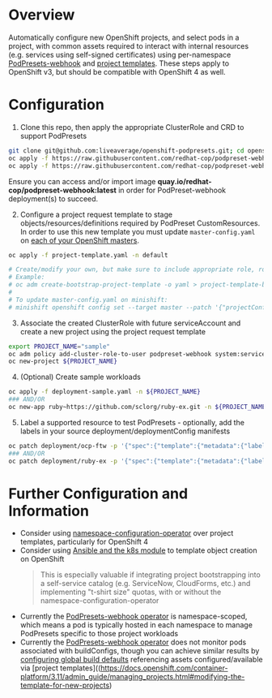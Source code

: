 # Overview

Automatically configure new OpenShift projects, and select pods in a project, with common assets required to interact with internal resources (e.g. services using self-signed certificates) using per-namespace [PodPresets-webhook](https://github.com/redhat-cop/podpreset-webhook) and [project templates](https://docs.openshift.com/container-platform/3.11/admin_guide/managing_projects.html#modifying-the-template-for-new-projects). These steps apply to OpenShift v3, but should be compatible with OpenShift 4 as well.

# Configuration

  1. Clone this repo, then apply the appropriate ClusterRole and CRD to support PodPresets
  ```bash
  git clone git@github.com:liveaverage/openshift-podpresets.git; cd openshift-podpresets
  oc apply -f https://raw.githubusercontent.com/redhat-cop/podpreset-webhook/master/deploy/crds/redhatcop_v1alpha1_podpreset_crd.yaml
  oc apply -f https://raw.githubusercontent.com/redhat-cop/podpreset-webhook/master/deploy/clusterrole.yaml
  ```
  Ensure you can access and/or import image **quay.io/redhat-cop/podpreset-webhook:latest** in order for PodPreset-webhook deployment(s) to succeed.

  2. Configure a project request template to stage objects/resources/definitions required by PodPreset CustomResources. In order to use this new template you must update `master-config.yaml` on [each of your OpenShift masters](https://docs.openshift.com/container-platform/3.11/admin_guide/managing_projects.html#modifying-the-template-for-new-projects).
  ```bash
  oc apply -f project-template.yaml -n default
  
  # Create/modify your own, but make sure to include appropriate role, rolebinding, secret, deployment, etc. details from the sample project-template.yaml
  # Example:
  # oc adm create-bootstrap-project-template -o yaml > project-template-base.yaml
  #
  # To update master-config.yaml on minishift:
  # minishift openshift config set --target master --patch '{"projectConfig": { "projectRequestTemplate": "default/custom-project-request" } }'
  ```
  3. Associate the created ClusterRole with future serviceAccount and create a new project using the project request template
  ```bash
  export PROJECT_NAME="sample"
  oc adm policy add-cluster-role-to-user podpreset-webhook system:serviceaccount:${PROJECT_NAME}:podpreset-webhook
  oc new-project ${PROJECT_NAME}
  ```
  4. (Optional) Create sample workloads
  ```bash
  oc apply -f deployment-sample.yaml -n ${PROJECT_NAME}
  ### AND/OR 
  oc new-app ruby~https://github.com/sclorg/ruby-ex.git -n ${PROJECT_NAME}
  ```
  5. Label a supported resource to test PodPresets - optionally, add the labels in your source deployment/deploymentConfig manifests
  ```bash
  oc patch deployment/ocp-ftw -p '{"spec":{"template":{"metadata":{"labels":{"workload":"intra"}}}}}' -n ${PROJECT_NAME}
  ### AND/OR
  oc patch deployment/ruby-ex -p '{"spec":{"template":{"metadata":{"labels":{"workload":"intra"}}}}}' -n ${PROJECT_NAME}
  ```

# Further Configuration and Information

  - Consider using [namespace-configuration-operator](https://github.com/redhat-cop/namespace-configuration-operator) over project templates, particularly for OpenShift 4
  - Consider using [Ansible and the k8s module](https://docs.ansible.com/ansible/latest/modules/k8s_module.html) to template object creation on OpenShift
    > This is especially valuable if integrating project bootstrapping into a self-service catalog (e.g. ServiceNow, CloudForms, etc.) and implementing "t-shirt size" quotas, with or without the namespace-configuration-operator
  - Currently the [PodPresets-webhook operator](https://github.com/redhat-cop/podpreset-webhook) is namespace-scoped, which means a pod is typically hosted in each namespace to manage PodPresets specific to those project workloads
  - Currently the [PodPresets-webhook operator](https://github.com/redhat-cop/podpreset-webhook) does not monitor pods associated with buildConfigs, though you can achieve similar results by [configuring global build defaults](https://docs.openshift.com/container-platform/3.11/install_config/build_defaults_overrides.html#manually-setting-global-build-defaults) referencing assets configured/available via [project templates]((https://docs.openshift.com/container-platform/3.11/admin_guide/managing_projects.html#modifying-the-template-for-new-projects)
